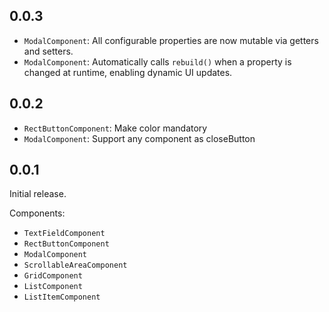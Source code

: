 ## 0.0.3

- `ModalComponent`: All configurable properties are now mutable via getters and setters.
- `ModalComponent`: Automatically calls `rebuild()` when a property is changed at runtime, enabling
  dynamic UI updates.

## 0.0.2

- `RectButtonComponent`: Make color mandatory
- `ModalComponent`: Support any component as closeButton

## 0.0.1

Initial release.

Components:

- `TextFieldComponent`
- `RectButtonComponent`
- `ModalComponent`
- `ScrollableAreaComponent`
- `GridComponent`
- `ListComponent`
- `ListItemComponent`
